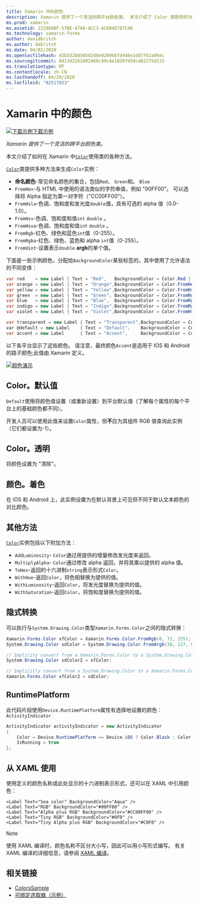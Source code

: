 ```yaml
---
title: Xamarin 中的颜色
description: Xamarin 提供了一个灵活的跨平台颜色类。 本文介绍了 Color 类提供的功能，以及如何使用它。
ms.prod: xamarin
ms.assetid: 22288ABF-57BE-47A9-ACC3-AC604D787C46
ms.technology: xamarin-forms
author: davidbritch
ms.author: dabritch
ms.date: 04/02/2020
ms.openlocfilehash: 42b532b8565d2d8e0289b8fd446e1dd7762a09ac
ms.sourcegitcommit: 8d13d2262d02468c99c4e18207d50cd82275d233
ms.translationtype: MT
ms.contentlocale: zh-CN
ms.lasthandoff: 04/29/2020
ms.locfileid: "82517023"
---
```

# <a name="colors-in-xamarinforms"></a>Xamarin 中的颜色

[![下载示例](~/media/shared/download.png)下载示例](https://docs.microsoft.com/samples/xamarin/xamarin-forms-samples/workingwithcolors)

_Xamarin 提供了一个灵活的跨平台颜色类。_

本文介绍了如何在 Xamarin 中[`Color`](xref:Xamarin.Forms.Color)使用类的各种方法。

[`Color`](xref:Xamarin.Forms.Color)类提供多种方法来生成`Color`实例：

- **命名颜色**-常见命名颜色的集合，包括`Red`、 `Green`和。 `Blue`
- `FromHex`-与 HTML 中使用的语法类似的字符串值，例如 "00FF00"。 可以选择将 Alpha 指定为第一对字符（"CC00FF00"）。
- `FromHsla`-色调、饱和度和发光度`double`值，具有可选的 alpha 值（0.0-1.0）。
- `FromHsv`-色调、饱和度和值`int` `double` 。
- `FromHsva`-色调、饱和度和值`int` `double` 。
- `FromRgb`-红色、绿色和蓝色`int`值（0-255）。
- `FromRgba`-红色、绿色、蓝色和 alpha `int`值（0-255）。
- `FromUint`-设置表示`double` **argb**的单个值。

下面是一些示例颜色，分配给`BackgroundColor`某些标签的，其中使用了允许语法的不同变体：

```csharp
var red    = new Label { Text = "Red",   BackgroundColor = Color.Red };
var orange = new Label { Text = "Orange",BackgroundColor = Color.FromHex("FF6A00") };
var yellow = new Label { Text = "Yellow",BackgroundColor = Color.FromHsla(0.167, 1.0, 0.5, 1.0) };
var green  = new Label { Text = "Green", BackgroundColor = Color.FromRgb (38, 127, 0) };
var blue   = new Label { Text = "Blue",  BackgroundColor = Color.FromRgba(0, 38, 255, 255) };
var indigo = new Label { Text = "Indigo",BackgroundColor = Color.FromRgb (0, 72, 255) };
var violet = new Label { Text = "Violet",BackgroundColor = Color.FromHsla(0.82, 1, 0.25, 1) };

var transparent = new Label { Text = "Transparent",BackgroundColor = Color.Transparent };
var @default = new Label    { Text = "Default",    BackgroundColor = Color.Default };
var accent = new Label      { Text = "Accent",     BackgroundColor = Color.Accent };
```

以下各平台显示了这些颜色。 请注意，最终颜色`Accent`是适用于 IOS 和 Android 的路子颜色;此值由 Xamarin 定义。

 [![颜色演示](colors-images/colors-sml.png "颜色演示")](colors-images/colors.png#lightbox "颜色演示")

## <a name="colordefault"></a>Color。默认值

`Default`使用将颜色值设置（或重新设置）到平台默认值（了解每个属性的每个平台上的基础颜色都不同）。

开发人员可以使用此值来设置`Color`属性，但**不**应为其组件 RGB 值查询此实例（它们都设置为-1）。

## <a name="colortransparent"></a>Color。透明

将颜色设置为 "清除"。

## <a name="coloraccent"></a>颜色。着色

在 iOS 和 Android 上，此实例设置为在默认背景上可见但不同于默认文本颜色的对比颜色。

## <a name="additional-methods"></a>其他方法

[`Color`](xref:Xamarin.Forms.Color)实例包括以下附加方法：

- `AddLuminosity`- `Color`通过用提供的增量修改发光度来返回。
- `MultiplyAlpha`- `Color`通过修改 alpha 返回，并将其乘以提供的 alpha 值。
- `ToHex`-返回的十六进制`string`表示形式`Color`。
- `WithHue`-返回`Color`，将色相替换为提供的值。
- `WithLuminosity`-返回`Color`，将发光度替换为提供的值。
- `WithSaturation`-返回`Color`，将饱和度替换为提供的值。

## <a name="implicit-conversions"></a>隐式转换

可以执行与`System.Drawing.Color`类型`Xamarin.Forms.Color`之间的隐式转换：

```csharp
Xamarin.Forms.Color xfColor = Xamarin.Forms.Color.FromRgb(0, 72, 255);
System.Drawing.Color sdColor = System.Drawing.Color.FromArgb(38, 127, 0);

// Implicity convert from a Xamarin.Forms.Color to a System.Drawing.Color
System.Drawing.Color sdColor2 = xfColor;

// Implicitly convert from a System.Drawing.Color to a Xamarin.Forms.Color
Xamarin.Forms.Color xfColor2 = sdColor;
```

## <a name="deviceruntimeplatform"></a>RuntimePlatform

此代码片段使用`Device.RuntimePlatform`属性有选择地设置的颜色： `ActivityIndicator`

```csharp
ActivityIndicator activityIndicator = new ActivityIndicator
{
    Color = Device.RuntimePlatform == Device.iOS ? Color.Black : Color.Default,
    IsRunning = true
};
```

## <a name="use-from-xaml"></a>从 XAML 使用

使用定义的颜色名称或此处显示的十六进制表示形式，还可以在 XAML 中引用颜色：

```xaml
<Label Text="Sea color" BackgroundColor="Aqua" />
<Label Text="RGB" BackgroundColor="#00FF00" />
<Label Text="Alpha plus RGB" BackgroundColor="#CC00FF00" />
<Label Text="Tiny RGB" BackgroundColor="#0F0" />
<Label Text="Tiny Alpha plus RGB" BackgroundColor="#C0F0" />
```

> [!NOTE]
> 使用 XAML 编译时，颜色名称不区分大小写，因此可以用小写形式编写。 有关 XAML 编译的详细信息，请参阅 [XAML 编译](~/xamarin-forms/xaml/xamlc.md)。

## <a name="related-links"></a>相关链接

- [ColorsSample](https://docs.microsoft.com/samples/xamarin/xamarin-forms-samples/workingwithcolors)
- [可绑定选取器（示例）](https://docs.microsoft.com/samples/xamarin/xamarin-forms-samples/userinterface-bindablepicker)
